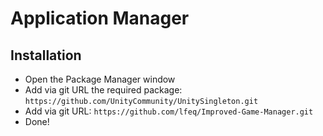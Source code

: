﻿# Application Manager

## Installation

- Open the Package Manager window
- Add via git URL the required package: `https://github.com/UnityCommunity/UnitySingleton.git`
- Add via git URL: `https://github.com/lfeq/Improved-Game-Manager.git`
- Done!
